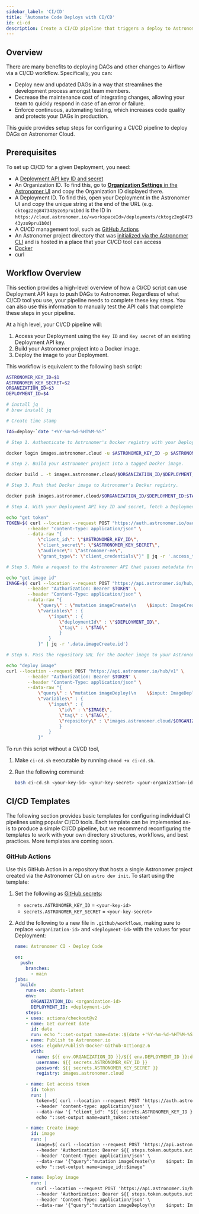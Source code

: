 ```yaml
---
sidebar_label: 'CI/CD'
title: 'Automate Code Deploys with CI/CD'
id: ci-cd
description: Create a CI/CD pipeline that triggers a deploy to Astronomer Cloud based on changes to your Airflow DAGs.
---
```


## Overview

There are many benefits to deploying DAGs and other changes to Airflow via a CI/CD workflow. Specifically, you can:

- Deploy new and updated DAGs in a way that streamlines the development process amongst team members.
- Decrease the maintenance cost of integrating changes, allowing your team to quickly respond in case of an error or failure.
- Enforce continuous, automating testing, which increases code quality and protects your DAGs in production.

This guide provides setup steps for configuring a CI/CD pipeline to deploy DAGs on Astronomer Cloud.

## Prerequisites

To set up CI/CD for a given Deployment, you need:

- A [Deployment API key ID and secret](api-keys.md)
- An Organization ID. To find this, go to [**Organization Settings** in the Astronomer UI](https://cloud.astronomer.io/settings) and copy the Organization ID displayed there.
- A Deployment ID. To find this, open your Deployment in the Astronomer UI and copy the unique string at the end of the URL (e.g. `cktogz2eg847343yzo9pru1b0d` is the ID in `https://cloud.astronomer.io/<workspaceId>/deployments/cktogz2eg847343yzo9pru1b0d`)
- A CI/CD management tool, such as [GitHub Actions](https://docs.github.com/en/actions)
- An Astronomer project directory that was [initialized via the Astronomer CLI](deploy-code.md) and is hosted in a place that your CI/CD tool can access
- [Docker](https://docs.docker.com/get-docker/)
- curl

## Workflow Overview

This section provides a high-level overview of how a CI/CD script can use Deployment API keys to push DAGs to Astronomer. Regardless of what CI/CD tool you use, your pipeline needs to complete these key steps. You can also use this information to manually test the API calls that complete these steps in your pipeline.

At a high level, your CI/CD pipeline will:

1. Access your Deployment using the `Key ID` and `Key secret` of an existing Deployment API key.
2. Build your Astronomer project into a Docker image.
3. Deploy the image to your Deployment.

This workflow is equivalent to the following bash script:

```bash title="astronomer-ci.sh"
ASTRONOMER_KEY_ID=$1
ASTRONOMER_KEY_SECRET=$2
ORGANIZATION_ID=$3
DEPLOYMENT_ID=$4

# install jq
# brew install jq

# Create time stamp

TAG=deploy-`date "+%Y-%m-%d-%HT%M-%S"`

# Step 1. Authenticate to Astronomer's Docker registry with your Deployment API key ID and secret. This is equivalent to running `$ astro auth login` via the Astronomer CLI.

docker login images.astronomer.cloud -u $ASTRONOMER_KEY_ID -p $ASTRONOMER_KEY_SECRET

# Step 2. Build your Astronomer project into a tagged Docker image.

docker build . -t images.astronomer.cloud/$ORGANIZATION_ID/$DEPLOYMENT_ID:$TAG

# Step 3. Push that Docker image to Astronomer's Docker registry.

docker push images.astronomer.cloud/$ORGANIZATION_ID/$DEPLOYMENT_ID:$TAG

# Step 4. With your Deployment API key ID and secret, fetch a Deployment API access token. For security reasons, this access token is what ultimately makes your API key valid.

echo "get token"
TOKEN=$( curl --location --request POST "https://auth.astronomer.io/oauth/token" \
        --header "content-type: application/json" \
        --data-raw "{
            \"client_id\": \"$ASTRONOMER_KEY_ID\",
            \"client_secret\": \"$ASTRONOMER_KEY_SECRET\",
            \"audience\": \"astronomer-ee\",
            \"grant_type\": \"client_credentials\"}" | jq -r '.access_token' )

# Step 5. Make a request to the Astronomer API that passes metadata from your new Docker image and creates a record for it.

echo "get image id"
IMAGE=$( curl --location --request POST "https://api.astronomer.io/hub/v1" \
        --header "Authorization: Bearer $TOKEN" \
        --header "Content-Type: application/json" \
        --data-raw "{
            \"query\" : \"mutation imageCreate(\n    \$input: ImageCreateInput!\n) {\n    imageCreate (\n    input: \$input\n) {\n    id\n    tag\n    repository\n    digest\n    env\n    labels\n    deploymentId\n  }\n}\",
            \"variables\" : {
                \"input\" : {
                    \"deploymentId\" : \"$DEPLOYMENT_ID\",
                    \"tag\" : \"$TAG\"
                    }
                }
            }" | jq -r '.data.imageCreate.id')

# Step 6. Pass the repository URL for the Docker image to your Astronomer Deployment. This completes the deploy process and triggers your Scheduler, Webserver, and Workers to restart.

echo "deploy image"
curl --location --request POST "https://api.astronomer.io/hub/v1" \
        --header "Authorization: Bearer $TOKEN" \
        --header "Content-Type: application/json" \
        --data-raw "{
            \"query\" : \"mutation imageDeploy(\n    \$input: ImageDeployInput!\n  ) {\n    imageDeploy(\n      input: \$input\n    ) {\n      id\n      deploymentId\n      digest\n      env\n      labels\n      name\n      tag\n      repository\n    }\n}\",
            \"variables\" : {
                \"input\" : {
                    \"id\" : \"$IMAGE\",
                    \"tag\" : \"$TAG\",
                    \"repository\" : \"images.astronomer.cloud/$ORGANIZATION_ID/$DEPLOYMENT_ID\"
                    }
                }
            }"
```

To run this script without a CI/CD tool,

1. Make `ci-cd.sh` executable by running `chmod +x ci-cd.sh`.
2. Run the following command:

    ```sh
    bash ci-cd.sh <your-key-id> <your-key-secret> <your-organization-id> <your-deployment-id>
    ```

## CI/CD Templates

The following section provides basic templates for configuring individual CI pipelines using popular CI/CD tools. Each template can be implemented as-is to produce a simple CI/CD pipeline, but we recommend reconfiguring the templates to work with your own directory structures, workflows, and best practices. More templates are coming soon.

### GitHub Actions

Use this GitHub Action in a repository that hosts a single Astronomer project created via the Astronomer CLI on `astro dev init`. To start using the template:

1. Set the following as [GitHub secrets](https://docs.github.com/en/actions/reference/encrypted-secrets#creating-encrypted-secrets-for-a-repository):

   - `secrets.ASTRONOMER_KEY_ID` = `<your-key-id>`
   - `secrets.ASTRONOMER_KEY_SECRET` = `<your-key-secret>`

2. Add the following to a new file in `.github/workflows`, making sure to replace `<organization-id>` and `<deployment-id>` with the values for your Deployment:

    ```yaml
    name: Astronomer CI - Deploy Code

    on:
      push:
        branches:
          - main
    jobs:
      build:
        runs-on: ubuntu-latest
        env:
          ORGANIZATION_ID: <organization-id>
          DEPLOYMENT_ID: <deployment-id>
        steps:
        - uses: actions/checkout@v2
        - name: Get current date
          id: date
          run: echo "::set-output name=date::$(date +'%Y-%m-%d-%HT%M-%S')"
        - name: Publish to Astronomer.io
          uses: elgohr/Publish-Docker-Github-Action@2.6
          with:
            name: ${{ env.ORGANIZATION_ID }}/${{ env.DEPLOYMENT_ID }}:deploy-${{ steps.date.outputs.date }}
            username: ${{ secrets.ASTRONOMER_KEY_ID }}
            password: ${{ secrets.ASTRONOMER_KEY_SECRET }}
            registry: images.astronomer.cloud

        - name: Get access token
          id: token
          run: |
            token=$( curl --location --request POST 'https://auth.astronomer.io/oauth/token' \
            --header 'content-type: application/json' \
            --data-raw '{ "client_id": "${{ secrets.ASTRONOMER_KEY_ID }}","client_secret": "${{ secrets.ASTRONOMER_KEY_SECRET }}","audience": "astronomer-ee","grant_type":"client_credentials"}' | jq -r '.access_token' )
            echo "::set-output name=auth_token::$token"

        - name: Create image
          id: image
          run: |
            image=$( curl --location --request POST 'https://api.astronomer.io/hub/v1' \
            --header 'Authorization: Bearer ${{ steps.token.outputs.auth_token }}' \
            --header 'Content-Type: application/json' \
            --data-raw '{"query":"mutation imageCreate(\n    $input: ImageCreateInput!\n) {\n    imageCreate (\n    input: $input\n) {\n    id\n    tag\n    repository\n    digest\n    env\n    labels\n    deploymentId\n  }\n}","variables":{"input":{"deploymentId":"${{ env.DEPLOYMENT_ID }}","tag":"deploy-${{ steps.date.outputs.date }}"}}}' | jq -r '.data.imageCreate.id')
            echo "::set-output name=image_id::$image"

        - name: Deploy image
          run: |
            curl --location --request POST 'https://api.astronomer.io/hub/v1' \
            --header 'Authorization: Bearer ${{ steps.token.outputs.auth_token }}' \
            --header 'Content-Type: application/json' \
            --data-raw '{"query":"mutation imageDeploy(\n    $input: ImageDeployInput!\n  ) {\n    imageDeploy(\n      input: $input\n    ) {\n      id\n      deploymentId\n      digest\n      env\n      labels\n      name\n      tag\n      repository\n    }\n}","variables":{"input":{"id":"${{ steps.image.outputs.image_id }}","tag":"deploy-${{ steps.date.outputs.date }}","repository":"images.astronomer.cloud/${{ env.ORGANIZATION_ID }}/${{ env.DEPLOYMENT_ID }}"}}}'
    ```
